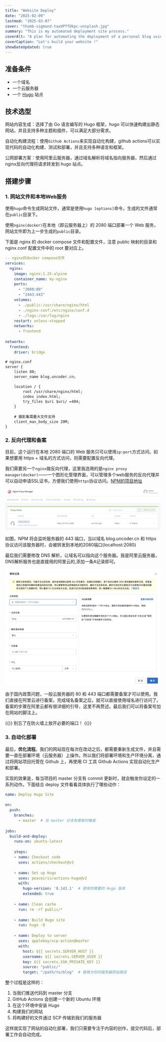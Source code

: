 ```yaml
---
title: "Website Deploy"
date: "2025-02-09"
lastmod: "2025-03-07"
cover: "thumb-sigmund-taxUPTfDkpc-unsplash.jpg"
summary: "This is my automated deployment site process."
coverAlt: "A plan for automating the deployment of a personal blog using Hugo and GitHub Actions."
coverCaption: "Let's build your website !"
showDateUpdated: true
---
```


## 准备条件

- 一个域名
- 一个云服务器
- 一个 [Hugo](https://hugo.opendocs.io) 站点

## 技术选型

网站内容生成：选择了由 Go 语言编写的 Hugo 框架，hugo 可以快速构建出静态网站，并且支持多种主题和插件，可以满足大部分需求。

自动化构建流程：使用`Github Actions`来实现自动化构建，github actions可以实现代码的自动化构建、测试和部署，并且支持多种语言和框架。

公网部署方案：使用阿里云服务器，通过域名解析将域名指向服务器，然后通过nginx反向代理将请求转发到 hugo 站点。

## 搭建步骤

### 1. 网站文件和本地Web服务

使用`hugo`命令生成网站文件，通常是使用`hugo [options]`命令，生成的文件通常在`public`目录下。

使用`nginx(docker)`在本地（即云服务器上）的 2080 端口部署一个 Web 服务，网站文件即为上一步生成的`public`目录。

下面是 nginx 的 docker compose 文件和配置文件，注意 public 映射的目录和 nginx.conf 配置文件中的 root 要对应上。

```yaml
-- nginx的docker compose文件
services:
  nginx:
    image: nginx:1.25-alpine
    container_name: my-nginx
    ports:
      - "2080:80"
      - "2443:443"
    volumes:
      - ./public:/usr/share/nginx/html
      - ./nginx-conf:/etc/nginx/conf.d
      - ./logs:/var/log/nginx
    restart: unless-stopped
    networks:
      - frontend

networks:
  frontend:
    driver: bridge
```

```nginx
# nginx.conf
server {
    listen 80;
    server_name blog.uncoder.cn;

    location / {
        root /usr/share/nginx/html;
        index index.html;
        try_files $uri $uri/ =404;
    }

    # 摄影集需要大文件支持
    client_max_body_size 20M;
}
```

### 2. 反向代理和备案

目前，这个运行在本地 2080 端口的 Web 服务只可以使用`ip:port`方式访问。如果想要用 https + 域名的方式访问，则需要配置反向代理。

我们需要另一个`nginx`做反向代理，这里我选用的是`nginx proxy manager(docker)`——一个图形化管理界面，可以管理多个web服务的反向代理并可以自动申请SSL证书，方便我们使用`https`协议访问。[NPM的项目地址](https://github.com/NginxProxyManager/nginx-proxy-manager)

![nginx-proxy-manager](./nginx-proxy-manager.png "nginx proxy manager 配置反向代理，自动获取 SSL 证书")

如图，NPM 将会监听服务器的 443 端口，当以域名 blog.uncoder.cn 和 https 协议访问该服务器时，会被转发到本地的2080端口(localhost:2080)

最后我们需要修改 DNS 解析，让域名可以指向这个服务器。我是阿里云服务器，DNS解析服务也是直接用的阿里云的,添加一条A记录即可。

![dns-config](./dns-config.png "为自己的域名增加一条 DNS 解析")

由于国内政策问题，一般云服务器的 80 和 443 端口都需要备案才可以使用。我们直接在阿里云进行备案，完成域名备案之后，就可以直接使用域名进行访问了。备案的步骤在阿里云都有很详细的引导，这里不再赘述。最后我们可以将备案号加在网站的脚注上。

{{<alert>}}
别忘了在防火墙上放开必要的端口！
{{</alert>}}

### 3. 自动化部署

最后，**优化流程**。我们的网站现在每次在改动之后，都需要重新生成文件，并且需要一直在部署环境（云服务器）上操作。所以我们将部署环境和生产环境分离，通过将网站项目托管在 Github 上，再使用 CI 工具 Github Actions 实现自动化生产和部署。

实现的效果是，每当项目的 master 分支有 commit 更新时，就会触发你设定的一系列动作。下面结合 deploy 文件看看具体执行了哪些动作：

```yaml
name: Deploy Hugo Site

on:
  push:
    branches:
      - master  # 当 master 分支有更新时触发

jobs:
  build-and-deploy:
    runs-on: ubuntu-latest

    steps:
    - name: Checkout code
      uses: actions/checkout@v3

    - name: Set up Hugo
      uses: peaceiris/actions-hugo@v2
      with:
        hugo-version: '0.143.1'  # 使用你需要的 Hugo 版本
        extended: true

    - name: Clean cache
      run: rm -rf public/*

    - name: Build Hugo site
      run: hugo -D

    - name: Deploy to server
      uses: appleboy/scp-action@master
      with:
        host: ${{ secrets.SERVER_HOST }}
        username: ${{ secrets.SERVER_USER }}
        key: ${{ secrets.SSH_PRIVATE_KEY }}
        source: "public/"
        target: "/path/to/blog"  # 替换为你的服务器网站路径
```

整个过程是这样的：
1. 当我们推送代码到 master 分支
2. GitHub Actions 会创建一个新的 Ubuntu 环境
3. 在这个环境中安装 Hugo
4. 构建我们的网站
5. 将构建好的文件通过 SCP 传输到我们的服务器

这样就实现了网站的自动化部署，我们只需要专注于内容的创作，提交代码后，部署工作会自动完成。